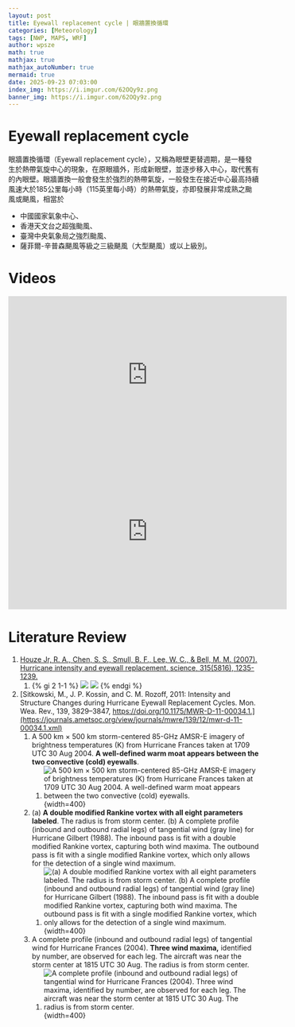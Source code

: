 ```yaml
---
layout: post
title: Eyewall replacement cycle | 眼牆置換循環
categories: [Meteorology]
tags: [NWP, MAPS, WRF]
author: wpsze
math: true
mathjax: true
mathjax_autoNumber: true
mermaid: true
date: 2025-09-23 07:03:00
index_img: https://i.imgur.com/62OQy9z.png
banner_img: https://i.imgur.com/62OQy9z.png
---
```


# Eyewall replacement cycle

眼牆置換循環（Eyewall replacement cycle），又稱為眼壁更替週期，是一種發生於熱帶氣旋中心的現象，在原眼牆外，形成新眼壁，並逐步移入中心，取代舊有的內眼壁。眼牆置換一般會發生於強烈的熱帶氣旋，一般發生在接近中心最高持續風速大於185公里每小時（115英里每小時）的熱帶氣旋，亦即發展非常成熟之颱風或颶風，相當於

- 中國國家氣象中心、
- 香港天文台之超強颱風、
- 臺灣中央氣象局之強烈颱風、
- 薩菲爾-辛普森颶風等級之三級颶風（大型颶風）或以上級別。

# Videos

<iframe width="560" height="315" src="https://www.youtube.com/embed/cbT9ujkAQoU?si=D_tjVFawBz2m9mXn" title="YouTube video player" frameborder="0" allow="accelerometer; autoplay; clipboard-write; encrypted-media; gyroscope; picture-in-picture; web-share" referrerpolicy="strict-origin-when-cross-origin" allowfullscreen></iframe>

<iframe width="560" height="315" src="https://www.youtube.com/embed/iZTcU-EVvHI?si=M-1YWRrRoJKzz8t1&amp;start=271" title="YouTube video player" frameborder="0" allow="accelerometer; autoplay; clipboard-write; encrypted-media; gyroscope; picture-in-picture; web-share" referrerpolicy="strict-origin-when-cross-origin" allowfullscreen></iframe>

# Literature Review

1. [Houze Jr, R. A., Chen, S. S., Smull, B. F., Lee, W. C., & Bell, M. M. (2007). Hurricane intensity and eyewall replacement. science, 315(5816), 1235-1239.](https://orca.atmos.washington.edu/publications_files/Science-2007-Houze-1235-9.pdf)
   1. {% gi 2 1-1 %}
        ![](https://i.imgur.com/8ppEBF5.png)
        ![](https://i.imgur.com/je9ZtzR.png)
        {% endgi %}
2. [Sitkowski, M., J. P. Kossin, and C. M. Rozoff, 2011: Intensity and Structure Changes during Hurricane Eyewall Replacement Cycles. Mon. Wea. Rev., 139, 3829–3847, https://doi.org/10.1175/MWR-D-11-00034.1.](https://journals.ametsoc.org/view/journals/mwre/139/12/mwr-d-11-00034.1.xml)
   1. A 500 km × 500 km storm-centered 85-GHz AMSR-E imagery of brightness temperatures (K) from Hurricane Frances taken at 1709 UTC 30 Aug 2004. **A well-defined warm moat appears between the two convective (cold) eyewalls**.
      1. ![A 500 km × 500 km storm-centered 85-GHz AMSR-E imagery of brightness temperatures (K) from Hurricane Frances taken at 1709 UTC 30 Aug 2004. A well-defined warm moat appears between the two convective (cold) eyewalls.](https://i.imgur.com/lM3D7bw.png){width=400}
   2. (a) **A double modified Rankine vortex with all eight parameters labeled**. The radius is from storm center. (b) A complete profile (inbound and outbound radial legs) of tangential wind (gray line) for Hurricane Gilbert (1988). The inbound pass is fit with a double modified Rankine vortex, capturing both wind maxima. The outbound pass is fit with a single modified Rankine vortex, which only allows for the detection of a single wind maximum.
      1. ![(a) A double modified Rankine vortex with all eight parameters labeled. The radius is from storm center. (b) A complete profile (inbound and outbound radial legs) of tangential wind (gray line) for Hurricane Gilbert (1988). The inbound pass is fit with a double modified Rankine vortex, capturing both wind maxima. The outbound pass is fit with a single modified Rankine vortex, which only allows for the detection of a single wind maximum.](https://i.imgur.com/zZV0V7M.png){width=400}
   3. A complete profile (inbound and outbound radial legs) of tangential wind for Hurricane Frances (2004). **Three wind maxima,** identified by number, are observed for each leg. The aircraft was near the storm center at 1815 UTC 30 Aug. The radius is from storm center.
      1. ![A complete profile (inbound and outbound radial legs) of tangential wind for Hurricane Frances (2004). Three wind maxima, identified by number, are observed for each leg. The aircraft was near the storm center at 1815 UTC 30 Aug. The radius is from storm center.](https://i.imgur.com/9799Ngr.png){width=400}